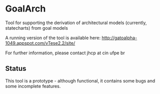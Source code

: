 GoalArch
========

Tool for supporting the derivation of architectural models (currently, statecharts) from goal models

A running version of the tool is available here: http://gatoalpha-1049.appspot.com/vTese2.2/site/

For further information, please contact jhcp at cin ufpe br

## Status
This tool is a prototype - although functional, it contains some bugs and some incomplete features. 
